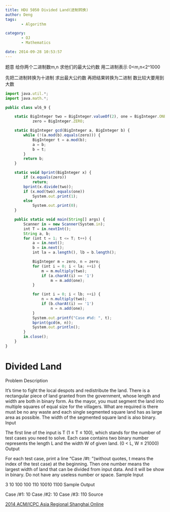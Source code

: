 ```yaml
---
title: HDU 5050 Divided Land(进制转换)
author: Deng
tags: 
       - Algorithm

category: 
       - OJ
       - Mathematics

date: 2014-09-28 10:53:57
---
```

题意 给你两个二进制数m,n 求他们的最大公约数 用二进制表示 0<m,n<2^1000

先把二进制转换为十进制 求出最大公约数 再把结果转换为二进制 数比较大要用到大数

```js 
import java.util.*;
import java.math.*;

public class wl6_9 {

	static BigInteger two = BigInteger.valueOf(2), one = BigInteger.ONE,
			zero = BigInteger.ZERO;

	static BigInteger gcd(BigInteger a, BigInteger b) {
		while (!(a.mod(b).equals(zero))) {
			BigInteger t = a.mod(b);
			a = b;
			b = t;
		}
		return b;
	}

	static void bprint(BigInteger x) {
		if (x.equals(zero))
			return;
		bprint(x.divide(two));
		if (x.mod(two).equals(one))
			System.out.print(1);
		else
			System.out.print(0);
	}

	public static void main(String[] args) {
		Scanner in = new Scanner(System.in);
		int T = in.nextInt();
		String a, b;
		for (int t = 1; t <= T; t++) {
			a = in.next();
			b = in.next();
			int la = a.length(), lb = b.length();

			BigInteger m = zero, n = zero;
			for (int i = 0; i < la; ++i) {
				m = m.multiply(two);
				if (a.charAt(i) == '1')
					m = m.add(one);
			}

			for (int i = 0; i < lb; ++i) {
				n = n.multiply(two);
				if (b.charAt(i) == '1')
					n = n.add(one);
			}
			System.out.printf("Case #%d: ", t);
			bprint(gcd(m, n));
			System.out.println();
		}
		in.close();
	}
}
```

# Divided Land

Problem Description

It’s time to fight the local despots and redistribute the land. There is a rectangular piece of land granted from the government, whose length and width are both in binary form. As the mayor, you must segment the land into multiple squares of equal size for the villagers. What are required is there must be no any waste and each single segmented square land has as large area as possible. The width of the segmented square land is also binary.
Input

The first line of the input is T (1 ≤ T ≤ 100), which stands for the number of test cases you need to solve.
Each case contains two binary number represents the length L and the width W of given land. (0 < L, W ≤ 21000)
Output

For each test case, print a line “Case /#t: ”(without quotes, t means the index of the test case) at the beginning. Then one number means the largest width of land that can be divided from input data. And it will be show in binary. Do not have any useless number or space.
Sample Input

3 10 100 100 110 10010 1100
Sample Output

Case /#1: 10 Case /#2: 10 Case /#3: 110
Source

[2014 ACM/ICPC Asia Regional Shanghai Online](http://acm.hdu.edu.cn/search.php?field=problem&key=2014+ACM%2FICPC+Asia+Regional+Shanghai+Online&source=1&searchmode=source)